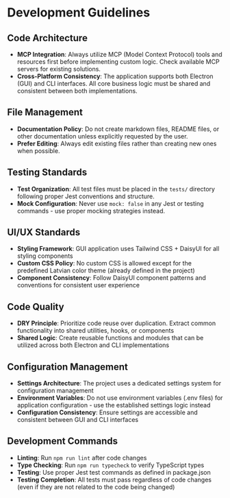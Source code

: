 # Development Guidelines

## Code Architecture
- **MCP Integration**: Always utilize MCP (Model Context Protocol) tools and resources first before implementing custom logic. Check available MCP servers for existing solutions.
- **Cross-Platform Consistency**: The application supports both Electron (GUI) and CLI interfaces. All core business logic must be shared and consistent between both implementations.

## File Management
- **Documentation Policy**: Do not create markdown files, README files, or other documentation unless explicitly requested by the user.
- **Prefer Editing**: Always edit existing files rather than creating new ones when possible.

## Testing Standards
- **Test Organization**: All test files must be placed in the `tests/` directory following proper Jest conventions and structure.
- **Mock Configuration**: Never use `mock: false` in any Jest or testing commands - use proper mocking strategies instead.

## UI/UX Standards
- **Styling Framework**: GUI application uses Tailwind CSS + DaisyUI for all styling components
- **Custom CSS Policy**: No custom CSS is allowed except for the predefined Latvian color theme (already defined in the project)
- **Component Consistency**: Follow DaisyUI component patterns and conventions for consistent user experience

## Code Quality
- **DRY Principle**: Prioritize code reuse over duplication. Extract common functionality into shared utilities, hooks, or components
- **Shared Logic**: Create reusable functions and modules that can be utilized across both Electron and CLI implementations

## Configuration Management
- **Settings Architecture**: The project uses a dedicated settings system for configuration management
- **Environment Variables**: Do not use environment variables (.env files) for application configuration - use the established settings logic instead
- **Configuration Consistency**: Ensure settings are accessible and consistent between GUI and CLI interfaces

## Development Commands
- **Linting**: Run `npm run lint` after code changes
- **Type Checking**: Run `npm run typecheck` to verify TypeScript types
- **Testing**: Use proper Jest test commands as defined in package.json
- **Testing Completion**: All tests must pass regardless of code changes (even if they are not related to the code being changed)
